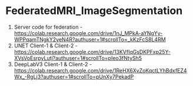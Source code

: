 # FederatedMRI_ImageSegmentation
1. Server code for federation    - https://colab.research.google.com/drive/1nJ_MPkA-aYNgYy-WPPqamTNgkY2yeN4R?authuser=1#scrollTo=_kKzFcS8L4RM
2. UNET Client-1 & Client-2      - https://colab.research.google.com/drive/13KVfIqGsDKPFxp25Y-XVsVoEsrpyLutj?authuser=1#scrollTo=pIeo3fNtySh5
3. DeepLabV3 Client-1 & Client-2 - https://colab.research.google.com/drive/1ReHX6XvZoKqctLYhBdxfEZ4Wx_-RgLj3?authuser=1#scrollTo=pUnXy7PekadP 

